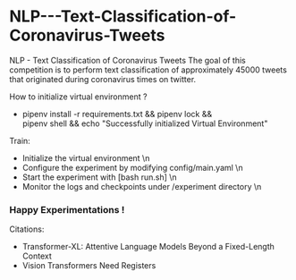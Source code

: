 # NLP---Text-Classification-of-Coronavirus-Tweets
NLP - Text Classification of Coronavirus Tweets
The goal of this competition is to perform text classification of approximately 45000 tweets that originated during coronavirus times on twitter.

How to initialize virtual environment ?
- pipenv install -r requirements.txt && pipenv lock && \
    pipenv shell && echo "Successfully initialized Virtual Environment"

Train: 
- Initialize the virtual environment \n
- Configure the experiment by modifying config/main.yaml \n
- Start the experiment with [bash run.sh] \n
- Monitor the logs and checkpoints under /experiment directory \n

### Happy Experimentations !

Citations:
* Transformer-XL: Attentive Language Models Beyond a Fixed-Length Context
* Vision Transformers Need Registers

